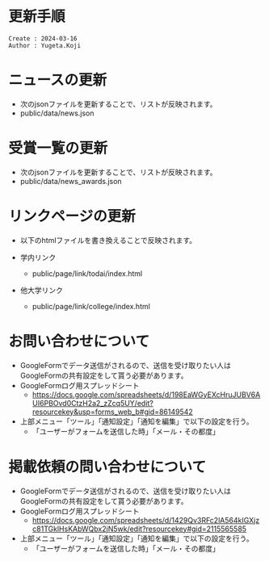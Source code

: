 更新手順
===
```
Create : 2024-03-16
Author : Yugeta.Koji
```

# ニュースの更新
- 次のjsonファイルを更新することで、リストが反映されます。
- public/data/news.json

# 受賞一覧の更新
- 次のjsonファイルを更新することで、リストが反映されます。
- public/data/news_awards.json


# リンクページの更新
- 以下のhtmlファイルを書き換えることで反映されます。

- 学内リンク
  - public/page/link/todai/index.html
- 他大学リンク
  - public/page/link/college/index.html


# お問い合わせについて
- GoogleFormでデータ送信がされるので、送信を受け取りたい人はGoogleFormの共有設定をして貰う必要があります。
- GoogleFormログ用スプレッドシート
  - https://docs.google.com/spreadsheets/d/198EaWGyEXcHruJUBV6AUI6PBOvd0CtzH2a2_zZcq5UY/edit?resourcekey&usp=forms_web_b#gid=86149542
- 上部メニュー「ツール」「通知設定」「通知を編集」で以下の設定を行う。
  - 「ユーザーがフォームを送信した時」「メール・その都度」


# 掲載依頼の問い合わせについて
- GoogleFormでデータ送信がされるので、送信を受け取りたい人はGoogleFormの共有設定をして貰う必要があります。
- GoogleFormログ用スプレッドシート
  - https://docs.google.com/spreadsheets/d/1429Qv3RFc2lA564kIGXjzc81TGklHsKAbWQbx2jN5wk/edit?resourcekey#gid=2115565585
- 上部メニュー「ツール」「通知設定」「通知を編集」で以下の設定を行う。
  - 「ユーザーがフォームを送信した時」「メール・その都度」
